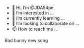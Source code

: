 - 👋 Hi, I’m @JDA54pe
- 👀 I’m interested in ...
- 🌱 I’m currently learning ...
- 💞️ I’m looking to collaborate on ...
- 📫 How to reach me ...

<!---
JDA54pe/JDA54pe is a ✨ special ✨ repository because its `README.md` (this file) appears on your GitHub profile.
You can click the Preview link to take a look at your changes.
--->
Bad bunny new song
